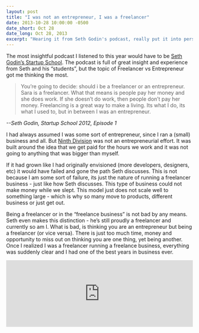 ```yaml
---
layout: post
title: "I was not an entrepreneur, I was a freelancer"
date: 2013-10-28 10:00:00 -0500
date_short: Oct 28
date_long: Oct 28, 2013
excerpt: "Hearing it from Seth Godin's podcast, really put it into perspective:  'I was a freelancer, running a freelance business.'"
---
```


The most insightful podcast I listened to this year would have to be <a href="http://www.earwolf.com/episode/freelancer-or-entrepreneur/">Seth Godin’s Startup School</a>. The podcast is full of great insight and experience from Seth and his “students”, but the topic of Freelancer vs Entrepreneur got me thinking the most.

> You’re going to decide: should i be a freelancer or an entrepreneur. Sara is a freelancer. What that means is people pay her money and she does work. If she doesn’t do work, then people don’t pay her money. Freelancing is a great way to make a living. Its what I do, its what I used to, but in between I was an entrepreneur.

*--Seth Godin, Startup School 2012, Episode 1*

I had always assumed I was some sort of entrepreneur, since I ran a (small) business and all. But <a href="http://ninthdivision.com/">Ninth Division</a> was not an entrepreneurial effort. It was built around the idea that we get paid for the hours we work and it was not going to anything that was bigger than myself.

If it had grown like I had originally envisioned (more developers, designers, etc) it would have failed and gone the path Seth discusses. This is not because I am some sort of failure, its just the nature of running a freelancer business - just like how Seth discusses. This type of business could not make money while we slept. This model just does not scale well to something large - which is why so many move to products, different business or just get out.

Being a freelancer or in the “freelance business” is not bad by any means. Seth even makes this distinction - he’s still proudly a freelancer and currently so am I. What is bad, is thinking you are an entrepreneur but being a freelancer (or vice versa). There is just too much time, money and opportunity to miss out on thinking you are one thing, yet being another. Once I realized I was a freelancer running a freelance business, everything was suddenly clear and I had one of the best years in business ever.

<iframe src="https://omny.fm/shows/seth-godins-startup-school/1-freelancer-or-entrepreneur/embed" width="100%" height="180px" frameborder="0"></iframe>
